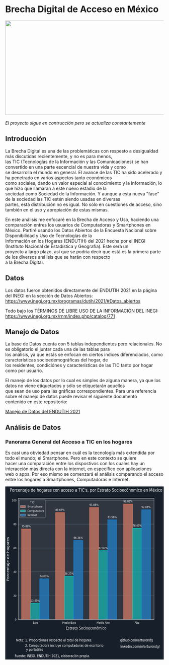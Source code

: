 # Brecha Digital de Acceso en México

<img src="https://www.greengeeks.com/blog/wp-content/uploads/2020/04/Mobile-and-Desktop-Users.jpg" width=600 height=300>

*El proyecto sigue en contrucción pero se actualiza constantemente*

## Introducción

La Brecha Digital es una de las problemáticas con respesto a desigualdad más discutidas recientemente, y no es para menos,  
las TIC (Tecnologías de la Información y las Comunicaciones) se han convertido en una parte escencial de nuestra vida y como  
se desarrolla el mundo en general. El avance de las TIC ha sido acelerado y ha penetrado en varios aspectos tanto económicos   
como sociales, dando un valor especial al conocimiento y la información, lo que hizo que llamaran a este nuevo estadio de la  
sociedad como Sociedad de la Información. Y aunque a esta nueva "fase" de la sociedad las TIC estén siendo usadas en diversas   
partes, está distribución no es igual. No sólo en cuestiones de acceso, sino también en el uso y apropiación de estas mismas. 

En este análisis me enfocaré en la Brecha de Acceso y Uso, haciendo una comparación entres los usuarios de Computadoras y 
Smartphones en México. Partiré usando los Datos Abiertos de la Encuesta Nacional sobre Disponibilidad y Uso de Tecnologías de la  
Información en los Hogares (ENDUTIH) del 2021 hecha por el INEGI (Instituto Nacional de Estadística y Geografía). Este será un  
proyecto a largo plazo, así que se podría decir que está es la primera parte de los diversos análisis que se harán con respecto  
a la Brecha Digital.

## Datos

Los datos fueron obtenidos directamente del ENDUTIH 2021 en la página del INEGI en la sección de Datos Abiertos:  
https://www.inegi.org.mx/programas/dutih/2021/#Datos_abiertos

Todo bajo los TÉRMINOS DE LIBRE USO DE LA INFORMACIÓN DEL INEGI:   
https://www.inegi.org.mx/rnm/index.php/catalog/771

## Manejo de Datos

La base de Datos cuenta con 5 tablas independientes pero relacionales. No es obligatorio el juntar cada una de las tablas para   
los análisis, ya que estás se enfocan en ciertos indices diferenciados, como características socioedemográficas del hogar, de  
los residentes, condiciónes y características de las TIC tanto por hogar como por usuario.

El manejo de los datos por lo cual es simples de alguna manera, ya que los datos no viene etiquetados y sólo se etiquetarán aquellos  
que sean de uso para lás gráficas correspondientes. Para una referencia sobre el manejo de datos puede revisar el siguiente documento  
contenido en este repositorio:

[Manejo de Datos del ENDUTIH 2021](/jupyter_notebooks/1.1.-Data_Wrangling_ENDUTIH_2021.ipynb)

## Análisis de Datos

### Panorama General del Acceso a TIC en los hogares

Es casi una obviedad pensar en cuál es la tecnología más extendida por todo el mundo; el Smartphone. Pero en este contexto se quiere  
hacer una comparación entre los dispostivos con los cuales hay un interacción más directa con la internet, en específico con aplicaciones  
web o apps. Por eso mismo se comenzará el análisis comparando el acceso entre los hogares a Smartphones, Computadoras e Internet.

<img src="/Graphs/Tics_hog_sci.png" width=587 height=550>

